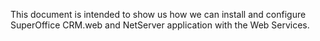 <properties date="2016-06-24"
SortOrder="16"
/>

This document is intended to show us how we can install and configure SuperOffice CRM.web and NetServer application with the Web Services.
